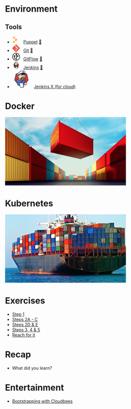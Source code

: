 # Environment

## Tools

* ![Puppet](/images/2018/10/puppet.png)&nbsp;&nbsp; [Puppet](https://puppet.com)
[:movie_camera:](https://www.youtube.com/watch?v=QFcqvBk1gNA)
* ![Git](/images/2018/10/git.png)&nbsp;&nbsp; [Git](https://git-scm.com)
[:movie_camera:](https://www.youtube.com/watch?v=DR7MLaAKcUk)
* ![Gitflow](/images/2018/10/gitflow.png)&nbsp;&nbsp; [GitFlow](https://datasift.github.io/gitflow/IntroducingGitFlow.html)
[:movie_camera:](https://www.youtube.com/watch?v=47uih9Tp6H8)
* ![Jenkins](/images/2018/10/jenkins.png)&nbsp;&nbsp; [Jenkins](https://jenkins.io)
[:movie_camera:](https://www.youtube.com/watch?v=mpsQFEpiOj4)
* ![Jenkins X](/images/2018/10/jenkins-x.png)&nbsp;&nbsp; [Jenkins X (for cloud)](https://jenkins-x.io)

# Docker

![Container](/images/2018/10/container.png)

# Kubernetes

![Kubernetes](/images/2018/10/kubernetes.png)

# Exercises

* [Step 1](/Lab_1/Step_1.pdf)
* [Steps 2A - C](/Lab_1/Steps_2A_thru_C.pdf)
* [Steps 2D & E](/Lab_1/Steps_2D_and_E.pdf)
* [Steps 3, 4 & 5](/Lab_1/Steps_3_4_and_5.pdf)
* [Reach for it](/Lab_1/Extension.pdf)

# Recap

* What did you learn?

# Entertainment

* [Bootstrapping with Cloudbees](https://www.youtube.com/watch?v=hnCNJ5IYWFM)
